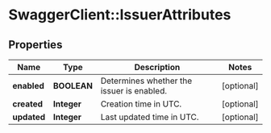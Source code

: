 # SwaggerClient::IssuerAttributes

## Properties
Name | Type | Description | Notes
------------ | ------------- | ------------- | -------------
**enabled** | **BOOLEAN** | Determines whether the issuer is enabled. | [optional] 
**created** | **Integer** | Creation time in UTC. | [optional] 
**updated** | **Integer** | Last updated time in UTC. | [optional] 


